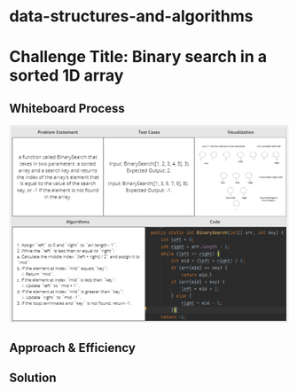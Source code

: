# data-structures-and-algorithms

# Challenge Title: Binary search in a sorted 1D array


<!-- Description of the challenge -->

## Whiteboard Process
![](binary.PNG)
## Approach & Efficiency

## Solution
<!-- Show how to run your code, and examples of it in action -->